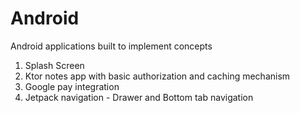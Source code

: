 # Android
Android applications built to implement concepts

1. Splash Screen
2. Ktor notes app with basic authorization and caching mechanism
3. Google pay integration
4. Jetpack navigation - Drawer and Bottom tab navigation
